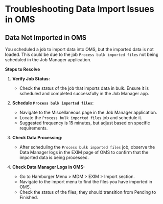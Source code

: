 # Troubleshooting Data Import Issues in OMS

## Data Not Imported in OMS

You scheduled a job to import data into OMS, but the imported data is not loaded. This could be due to the job `Process bulk imported files` not being scheduled in the Job Manager application.

**Steps to Resolve**

1. **Verify Job Status:**
   - Check the status of the job that imports data in bulk. Ensure it is scheduled and completed successfully in the Job Manager app.

2. **Schedule `Process bulk imported files`:**
   - Navigate to the Miscellaneous page in the Job Manager application.
   - Locate the `Process bulk imported files` job and schedule it.
   - Suggested frequency is 15 minutes, but adjust based on specific requirements.

3. **Check Data Processing:**
   - After scheduling the `Process bulk imported files` job, observe the Data Manager logs in the EXIM page of OMS to confirm that the imported data is being processed.

4. **Check Data Manager Logs in OMS:**
   - Go to Hamburger Menu > MDM > EXIM > Import section.
   - Navigate to the import menu to find the files you have imported in OMS.
   - Check the status of the files; they should transition from Pending to Finished.